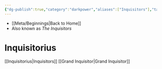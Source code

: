 ```yaml
---
{"dg-publish":true,"category":"darkpower","aliases":["Inquisitors"],"tags":["galaticempire","darksiders","unfinished"],"permalink":"/inquisitorius/","dgHomeLink":false,"dgPassFrontmatter":true}
---
```


- [[Meta/Beginnings|Back to Home]]
- Also known as *The Inquisitors*

# Inquisitorius

[[Inquisitorius|Inquisitors]]
[[Grand Inquisitor|Grand Inquisitor]]
